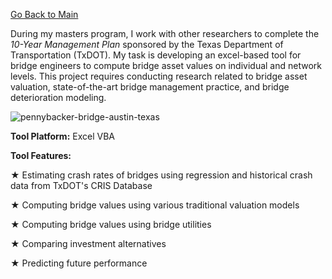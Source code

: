 [Go Back to Main](https://trinhshub.github.io/)

During my masters program, I work with other researchers to complete the *10-Year Management Plan* sponsored by the Texas Department of Transportation (TxDOT). My task is developing an excel-based tool for bridge engineers to compute bridge asset values on individual and network levels. This project requires conducting research related to bridge asset valuation, state-of-the-art bridge management practice, and bridge deterioration modeling. 

![pennybacker-bridge-austin-texas](https://user-images.githubusercontent.com/47671910/68841251-e4f88580-0689-11ea-97ea-3c8a87187418.jpg)

**Tool Platform:** Excel VBA

**Tool Features:**

 ★ Estimating crash rates of bridges using regression and historical crash data from TxDOT's CRIS Database
 
 ★ Computing bridge values using various traditional valuation models
 
 ★ Computing bridge values using bridge utilities
 
 ★ Comparing investment alternatives
 
 ★ Predicting future performance
